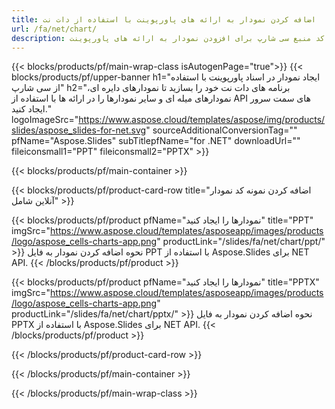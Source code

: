 ```yaml
---
title: اضافه کردن نمودار به ارائه های پاورپوینت با استفاده از دات نت
url: /fa/net/chart/
description: کد منبع سی شارپ برای افزودن نمودار به ارائه های پاورپوینت
---
```


{{< blocks/products/pf/main-wrap-class isAutogenPage="true">}}
{{< blocks/products/pf/upper-banner h1="ایجاد نمودار در اسناد پاورپوینت با استفاده از سی شارپ" h2="برنامه های دات نت خود را بسازید تا نمودارهای دایره ای، نمودارهای میله ای و سایر نمودارها را در ارائه ها با استفاده از API های سمت سرور ایجاد کنید." logoImageSrc="https://www.aspose.cloud/templates/aspose/img/products/slides/aspose_slides-for-net.svg" sourceAdditionalConversionTag="" pfName="Aspose.Slides" subTitlepfName="for .NET" downloadUrl="" fileiconsmall1="PPT" fileiconsmall2="PPTX" >}}

{{< blocks/products/pf/main-container >}}

{{< blocks/products/pf/product-card-row title="اضافه کردن نمونه کد نمودار آنلاین شامل" >}}

{{< blocks/products/pf/product pfName="نمودارها را ایجاد کنید" title="PPT" imgSrc="https://www.aspose.cloud/templates/asposeapp/images/products/logo/aspose_cells-charts-app.png" productLink="/slides/fa/net/chart/ppt/" >}}
نحوه اضافه کردن نمودار به فایل PPT با استفاده از Aspose.Slides برای NET API.
{{< /blocks/products/pf/product >}}

{{< blocks/products/pf/product pfName="نمودارها را ایجاد کنید" title="PPTX" imgSrc="https://www.aspose.cloud/templates/asposeapp/images/products/logo/aspose_cells-charts-app.png" productLink="/slides/fa/net/chart/pptx/" >}}
نحوه اضافه کردن نمودار به فایل PPTX با استفاده از Aspose.Slides برای NET API.
{{< /blocks/products/pf/product >}}



{{< /blocks/products/pf/product-card-row >}}

{{< /blocks/products/pf/main-container >}}
    
{{< /blocks/products/pf/main-wrap-class >}}